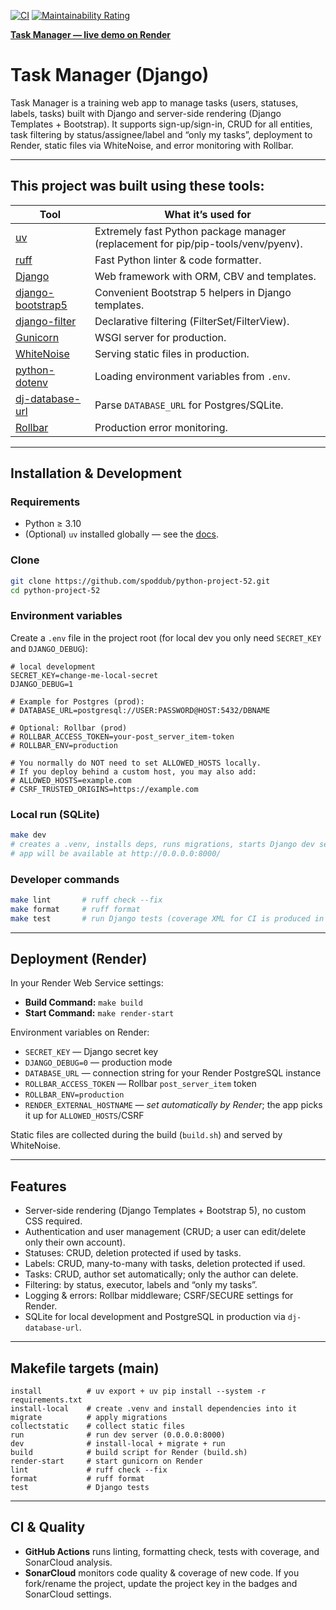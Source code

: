 [![CI](https://github.com/spoddub/python-project-52/actions/workflows/ci.yml/badge.svg)](https://github.com/spoddub/python-project-52/actions)
[![Maintainability Rating](https://sonarcloud.io/api/project_badges/measure?project=spoddub_python-project-52&metric=sqale_rating)](https://sonarcloud.io/summary/new_code?id=spoddub_python-project-52)

[**Task Manager — live demo on Render**](https://python-project-52-mqpb.onrender.com/)

# Task Manager (Django)

Task Manager is a training web app to manage tasks (users, statuses, labels, tasks) built with Django and server-side rendering (Django Templates + Bootstrap).
It supports sign-up/sign-in, CRUD for all entities, task filtering by status/assignee/label and “only my tasks”, deployment to Render, static files via WhiteNoise, and error monitoring with Rollbar.

---

## This project was built using these tools:

| Tool                                                              | What it’s used for                                                                |
| ----------------------------------------------------------------- | --------------------------------------------------------------------------------- |
| [uv](https://docs.astral.sh/uv/)                                  | Extremely fast Python package manager (replacement for pip/pip-tools/venv/pyenv). |
| [ruff](https://docs.astral.sh/ruff/)                              | Fast Python linter & code formatter.                                              |
| [Django](https://docs.djangoproject.com/en/stable/)               | Web framework with ORM, CBV and templates.                                        |
| [django-bootstrap5](https://github.com/zostera/django-bootstrap5) | Convenient Bootstrap 5 helpers in Django templates.                               |
| [django-filter](https://django-filter.readthedocs.io/)            | Declarative filtering (FilterSet/FilterView).                                     |
| [Gunicorn](https://docs.gunicorn.org/)                            | WSGI server for production.                                                       |
| [WhiteNoise](https://whitenoise.readthedocs.io/)                  | Serving static files in production.                                               |
| [python-dotenv](https://pypi.org/project/python-dotenv/)          | Loading environment variables from `.env`.                                        |
| [dj-database-url](https://pypi.org/project/dj-database-url/)      | Parse `DATABASE_URL` for Postgres/SQLite.                                         |
| [Rollbar](https://docs.rollbar.com/docs/python)                   | Production error monitoring.                                                      |

---

## Installation & Development

### Requirements

- Python ≥ 3.10
- (Optional) `uv` installed globally — see the [docs](https://docs.astral.sh/uv/getting-started/).

### Clone

```bash
git clone https://github.com/spoddub/python-project-52.git
cd python-project-52
```

### Environment variables

Create a `.env` file in the project root (for local dev you only need `SECRET_KEY` and `DJANGO_DEBUG`):

```dotenv
# local development
SECRET_KEY=change-me-local-secret
DJANGO_DEBUG=1

# Example for Postgres (prod):
# DATABASE_URL=postgresql://USER:PASSWORD@HOST:5432/DBNAME

# Optional: Rollbar (prod)
# ROLLBAR_ACCESS_TOKEN=your-post_server_item-token
# ROLLBAR_ENV=production

# You normally do NOT need to set ALLOWED_HOSTS locally.
# If you deploy behind a custom host, you may also add:
# ALLOWED_HOSTS=example.com
# CSRF_TRUSTED_ORIGINS=https://example.com
```

### Local run (SQLite)

```bash
make dev
# creates a .venv, installs deps, runs migrations, starts Django dev server
# app will be available at http://0.0.0.0:8000/
```

### Developer commands

```bash
make lint       # ruff check --fix
make format     # ruff format
make test       # run Django tests (coverage XML for CI is produced in the workflow)
```

---

## Deployment (Render)

In your Render Web Service settings:

- **Build Command:** `make build`
- **Start Command:** `make render-start`

Environment variables on Render:

- `SECRET_KEY` — Django secret key
- `DJANGO_DEBUG=0` — production mode
- `DATABASE_URL` — connection string for your Render PostgreSQL instance
- `ROLLBAR_ACCESS_TOKEN` — Rollbar `post_server_item` token
- `ROLLBAR_ENV=production`
- `RENDER_EXTERNAL_HOSTNAME` — _set automatically by Render_; the app picks it up for `ALLOWED_HOSTS`/CSRF

Static files are collected during the build (`build.sh`) and served by WhiteNoise.

---

## Features

- Server-side rendering (Django Templates + Bootstrap 5), no custom CSS required.
- Authentication and user management (CRUD; a user can edit/delete only their own account).
- Statuses: CRUD, deletion protected if used by tasks.
- Labels: CRUD, many-to-many with tasks, deletion protected if used.
- Tasks: CRUD, author set automatically; only the author can delete.
- Filtering: by status, executor, labels and “only my tasks”.
- Logging & errors: Rollbar middleware; CSRF/SECURE settings for Render.
- SQLite for local development and PostgreSQL in production via `dj-database-url`.

---

## Makefile targets (main)

```make
install          # uv export + uv pip install --system -r requirements.txt
install-local    # create .venv and install dependencies into it
migrate          # apply migrations
collectstatic    # collect static files
run              # run dev server (0.0.0.0:8000)
dev              # install-local + migrate + run
build            # build script for Render (build.sh)
render-start     # start gunicorn on Render
lint             # ruff check --fix
format           # ruff format
test             # Django tests
```

---

## CI & Quality

- **GitHub Actions** runs linting, formatting check, tests with coverage, and SonarCloud analysis.
- **SonarCloud** monitors code quality & coverage of new code. If you fork/rename the project, update the project key in the badges and SonarCloud settings.
